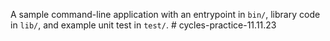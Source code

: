 A sample command-line application with an entrypoint in `bin/`, library code
in `lib/`, and example unit test in `test/`.
#   c y c l e s - p r a c t i c e - 1 1 . 1 1 . 2 3  
 